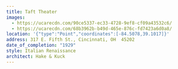 ```yaml
---
title: Taft Theater
images:
  - https://ucarecdn.com/90ce5337-ec33-4728-9ef8-cf09a43532c6/
  - https://ucarecdn.com/68b3962b-b49d-465e-876c-fd7423a6d0a8/
location: '{"type":"Point","coordinates":[-84.5078,39.1017]}'
address: 317 E. Fifth St., Cincinnati, OH  45202
date_of_completion: "1929"
style: Italian Renaissance
architect: Hake & Kuck
---
```

